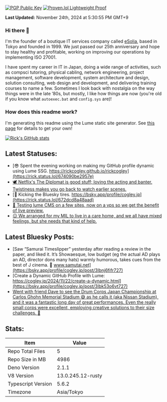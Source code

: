[![PGP Public Key](https://img.shields.io/badge/PGP-Public_Key-orange?style=flat-square&logo=monkey%20tie)](https://cogley.jp/pgp) [![Proven.lol Lightweight Proof](https://img.shields.io/badge/Proven.lol-Lightweight_Proof-green?style=flat-square&logo=cachet)](https://proven.lol/6265e6)  
  
**Last Updated:** November 24th, 2024 at 5:30:55 PM GMT+9  


### Hi there 👋

I'm the founder of a boutique IT services company called [eSolia](https://esolia.com), based in Tokyo and founded in 1999. We just passed our 25th anniversary and hope to stay healthy and profitable, working on improving our operations by implementing ISO 27001.  

I have spent my career in IT in Japan, doing a wide range of activities, such as compsci tutoring, physical cabling, network engineering, project management, software development, system architecture and design, solution consulting, web design and development, and delivering training courses to name a few. Sometimes I look back with nostalgia on the way things were in the late ’80s, but mostly, I like how things are now (you're old if you know what `autoexec.bat` and `config.sys` are)! 

### How does this readme work? 

I'm generating this readme using the Lume static site generator. See [this page](https://rickcogley.github.io/rickcogley/) for details to get your own! 

[![Rick's GitHub stats](https://github-readme-stats.vercel.app/api?username=rickcogley&show_icons=true&theme=transparent)](https://github.com/anuraghazra/github-readme-stats)

## Latest Statuses:
* [😎 Spent the evening working on making my GitHub profile dynamic using Lume SSG. https://rickcogley.github.io/rickcogley](https://rick.status.lol/674090be2957e)
* [🕊️ Netflix&#039;s The Diplomat is good stuff; loving the acting and banter. Twistiness makes you go back to watch earlier scenes.](https://rick.status.lol/673b15ef5661b)
* [👐 Kicking the Bluesky tires. https://bsky.app/profile/cogley.jp](https://rick.status.lol/672dcd8a48aad)
* [🚀 Testing lume CMS on a few sites, now on a vps so we get the benefit of live preview.](https://rick.status.lol/672ca9ac68461)
* [😑 We arranged for my MIL to live in a care home, and we all have mixed feelings, but she needs that kind of help.](https://rick.status.lol/672b4f07ca0b2)


## Latest Bluesky Posts:
* [Saw “Samurai Timeslipper” yesterday after reading a review in the paper, and liked it. It’s Showaesque, low budget (eg the actual AD plays an AD, director dons many hats) warmly humorous, takes cues from the best of J cinema. 🥰 www.samutai.net](https://bsky.app/profile/cogley.jp/post/3lbnj6fifr727)
* [Create a Dynamic GitHub Profile with Lume: https://cogley.jp/2024/11/22/create-a-dynamic.html](https://bsky.app/profile/cogley.jp/post/3lbk53o6vt727)
* [Went with friend Dave to see the Drum Corps Japan Championship at Carlos Ghohn Memorial Stadium 😅 as he calls it (aka Nissan Stadium), and it was a fantastic long day of great performances. Even the really small corps were excellent, employing creative solutions to their size challenges. 🎼](https://bsky.app/profile/cogley.jp/post/3lb6tz2jm3k2w)


## Stats:

| Item | Value |
| --- | --- |
| Repo Total Files | 5 |
| Repo Size in MB | 4986 |
| Deno Version | 2.1.1 |
| V8 Version | 13.0.245.12-rusty |
| Typescript Version | 5.6.2 |
| Timezone | Asia/Tokyo |

